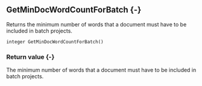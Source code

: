## GetMinDocWordCountForBatch {-}

Returns the minimum number of words that a document must have to be included in batch projects.

```{sql}
integer GetMinDocWordCountForBatch()
```

### Return value {-}

The minimum number of words that a document must have to be included in batch projects.
